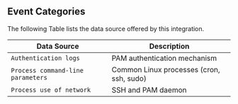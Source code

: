 
## Event Categories


The following Table lists the data source offered by this integration.

| Data Source | Description                          |
| ----------- | ------------------------------------ |
| `Authentication logs` | PAM authentication mechanism |
| `Process command-line parameters` | Common Linux processes (cron, ssh, sudo) |
| `Process use of network` | SSH and PAM daemon |









